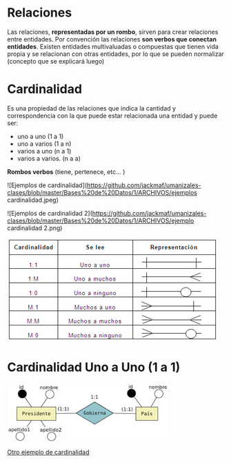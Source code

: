 # Relaciones

Las relaciones, **representadas por un rombo**, sirven para crear relaciones entre entidades. Por convención las relaciones **son verbos que conectan entidades**. Existen entidades multivaluadas o compuestas que tienen vida propia y se relacionan con otras entidades, por lo que se pueden normalizar (concepto que se explicará luego)

# Cardinalidad

Es una propiedad de las relaciones que indica la cantidad y correspondencia con la que puede estar relacionada una entidad y puede ser:

- uno a uno (1 a 1)
- uno a varios (1 a n)
- varios a uno (n a 1)
- varios a varios. (n a a)

**Rombos verbos** (tiene, pertenece, etc... )

![Ejemplos de cardinalidad](https://github.com/jackmaf/umanizales-clases/blob/master/Bases%20de%20Datos/1/ARCHIVOS/ejemplos cardinalidad.jpeg)

![Ejemplos de cardinalidad 2](https://github.com/jackmaf/umanizales-clases/blob/master/Bases%20de%20Datos/1/ARCHIVOS/ejemplo cardinalidad 2.png)

![Cardinalidad](https://github.com/jackmaf/umanizales-clases/blob/master/Bases%20de%20Datos/1/ARCHIVOS/cardinalidad.png)

# Cardinalidad Uno a Uno (1 a 1)

![1 a 1 ejemplo 1](https://github.com/jackmaf/umanizales-clases/blob/master/Bases%20de%20Datos/1/ARCHIVOS/1a1-1.png)

[Otro ejemplo de cardinalidad](http://www.aulapc.es/lupa_busquedas_posit.html1accesA~A60.00)
